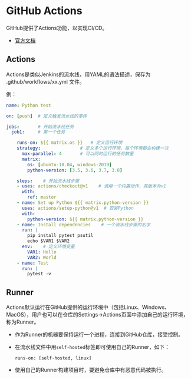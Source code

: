 # GitHub Actions

GitHub提供了Actions功能，以实现CI/CD。
- [官方文档](https://help.github.com/en/actions)

## Actions

Actions是类似Jenkins的流水线，用YAML的语法描述，保存为 .github/workflows/xx.yml 文件。

例：

```yaml
name: Python test

on: [push]  # 定义触发流水线的事件

jobs:       # 开始流水线任务
  job1:     # 第一个任务

    runs-on: ${{ matrix.os }}   # 定义运行环境
    strategy:               # 定义多个运行环境，每个环境都会构建一次
      max-parallel: 4       # 可以同时运行的任务数量
      matrix:
        os: [ubuntu-18.04, windows-2019]
        python-version: [3.5, 3.6, 3.7, 3.8]

    steps:    # 开始流水线步骤
    - uses: actions/checkout@v1    # 调用一个内置动作，其版本为v1
      with:
        ref: master
    - name: Set up Python ${{ matrix.python-version }}
      uses: actions/setup-python@v1  # 安装Python
      with:
        python-version: ${{ matrix.python-version }}
    - name: Install dependencies    # 一个流水线步骤的名字
      run: |
        pip install pytest psutil
        echo $VAR1 $VAR2
      env:    # 定义环境变量
        VAR1: Hello
        VAR2: World
    - name: Test
      run: |
        pytest -v
```

## Runner

Actions默认运行在GitHub提供的运行环境中（包括Linux、Windows、MacOS），用户也可以在仓库的Settings->Actions页面中添加自己的运行环境，称为Runner。
- 作为Runner的机器要保持运行一个进程，连接到GitHub仓库，接受控制。
- 在流水线文件中用`self-hosted`标签即可使用自己的Runner，如下：

      runs-on: [self-hosted, linux]

- 使用自己的Runner构建项目时，要避免仓库中有恶意代码被执行。
